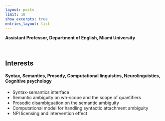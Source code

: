 ```yaml
---
layout: posts
limit: 10
show_excerpts: true
entries_layout: list
---
```




**Assistant Professor, Department of English, Miami University**
 
<br />


## Interests

#### Syntax, Semantics, Prosody, Computational linguistics, Neurolinguistics, Cognitive psychology
* Syntax-semantics interface
* Semantic ambiguity on wh-scope and the scope of quantifiers
* Prosodic disambiguation on the semantic ambiguity
* Computational model for handling syntactic attachment ambiguity
* NPI licensing and intervention effect



